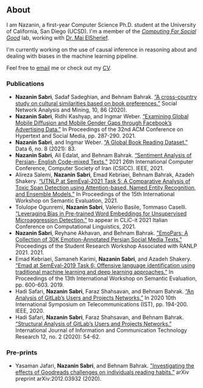 ## About

I am Nazanin, a first-year Computer Science Ph.D. student at the University of California, San Diego (UCSD). I'm a member of the [*Computing For Social Good*](https://melsherief.eng.ucsd.edu/research) lab, working with [Dr. Mai ElSherief](https://melsherief.eng.ucsd.edu/home). 

I'm currently working on the use of causal inference in reasoning about and dealing with biases in the machine learning pipeline. 

Feel free to [email](mailto:nsabri@ucsd.edu) me or check out my [CV](Files/CV.pdf). 

### Publications

* **Nazanin Sabri**, Sadaf Sadeghian, and Behnam Bahrak. [“A cross-country study on cultural similarities based on book preferences.”](https://www.springerprofessional.de/en/a-cross-country-study-on-cultural-similarities-based-on-book-pre/18481234) Social Network Analysis and Mining, 10, 86 (2020).
* **Nazanin Sabri**, Ridhi Kashyap, and Ingmar Weber. [“Examining Global Mobile Diffusion and Mobile Gender Gaps through Facebook’s Advertising Data.”](https://dl.acm.org/doi/10.1145/3465336.3475120) In Proceedings of the 32nd ACM Conference on Hypertext and Social Media, pp. 287-290. 2021.
* **Nazanin Sabri**, and Ingmar Weber. [“A Global Book Reading Dataset.”](https://www.mdpi.com/2306-5729/6/8/83) Data 6, no. 8 (2021): 83.
* **Nazanin Sabri**, Ali Edalat, and Behnam Bahrak. [“Sentiment Analysis of Persian- English Code-mixed Texts.”](https://ieeexplore.ieee.org/document/9420605) 2021 26th International Computer Conference, Computer Society of Iran (CSICC). IEEE, 2021.
* Alireza Salemi, **Nazanin Sabri**, Emad Kebriaei, Behnam Bahrak, Azadeh Shakery. [“UTNLP at SemEval-2021 Task 5: A Comparative Analysis of Toxic Span Detection using Attention-based, Named Entity Recognition, and Ensemble Models.”](https://aclanthology.org/2021.semeval-1.136/) In Proceedings of the 15th International Workshop on Semantic Evaluation, 2021.
* Tolulope Ogunremi, **Nazanin Sabri**, Valerio Basile, Tommaso Caselli. [“Leveraging Bias in Pre-trained Word Embeddings for Unsupervised Microaggression Detection.”](http://ceur-ws.org/Vol-3033/paper36.pdf) to appear in CLiC-it 2021 Italian Conference on Computational Linguistics, 2021.
* **Nazanin Sabri**, Reyhane Akhavan, and Behnam Bahrak. ["EmoPars: A Collection of 30K Emotion-Annotated Persian Social Media Texts."](https://aclanthology.org/2021.ranlp-srw.23/) Proceedings of the Student Research Workshop Associated with RANLP 2021. 2021.
* Emad Kebriaei, Samaneh Karimi, **Nazanin Sabri**, and Azadeh Shakery. [“Emad at SemEval-2019 Task 6: Offensive language identification using traditional machine learning and deep learning approaches.”](https://aclanthology.org/S19-2107/) In Proceedings of the 13th International Workshop on Semantic Evaluation, pp. 600-603. 2019.
* Hadi Safari, **Nazanin Sabri**, Faraz Shahsavan, and Behnam Bahrak. [“An Analysis of GitLab’s Users and Projects Networks.”](https://ieeexplore.ieee.org/document/9345844) In 2020 10th International Symposium on Telecommunications (IST), pp. 194-200. IEEE, 2020.
* Hadi Safari, **Nazanin Sabri**, Faraz Shahsavan, and Behnam Bahrak. [“Structural Analysis of GitLab’s Users and Projects Networks.”](https://d1wqtxts1xzle7.cloudfront.net/68225361/6-with-cover-page-v2.pdf?Expires=1643758597&Signature=RCgE-ENV0xhrJfPRCVd18ElZomExyu6-uYxAzwU1i1M5eZDR~9Yvc6J~jAdMjnxVddu8vxWb1XLVobI9lI8Kw~foBpkpZcP0bFONzs0ojTz6vV9e0FZPR~EIh6l0ZW4JzDihVer9kltJHh~UPE3EdjqftzCVnAC~nsFOnSnZJfoFKI93d3MoTvvQbRbBfBKmcQBZZPzFWy~YEcluEm2o8~A92VsVgYQ1HLoEQIrkMae2~RpI844ye0VZj3BvNORCH5w9CKWsSYotp2FpOKUo6ifCZdbA3E~oj4W8YwMhJhTIwcPpQVWNHggL~GxTc2D5JKHtoGucfrtqZVETEbs85Q__&Key-Pair-Id=APKAJLOHF5GGSLRBV4ZA) International Journal of Information and Communication Technology Research 12, no. 2 (2020): 54-62.

### Pre-prints

* Yasaman Jafari, **Nazanin Sabri**, and Behnam Bahrak. ["Investigating the effects of Goodreads challenges on individuals reading habits.”](https://arxiv.org/abs/2012.03932) arXiv preprint arXiv:2012.03932
(2020).

